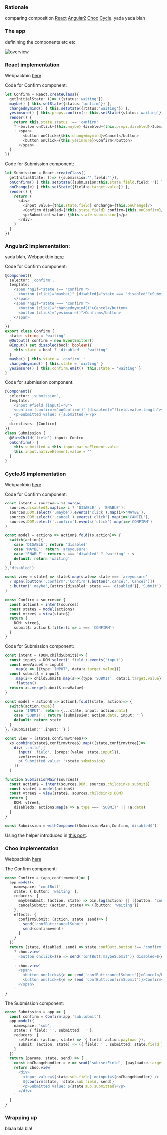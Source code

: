 ### Rationale

comparing composition [React]() [Angular2]() [Choo]() [Cycle](). yada yada blah

### The app

definining the components etc etc

![overview](https://github.com/krawaller/comparison/raw/master/overview.svg)

### React implementation

Webpackbin [here](http://www.webpackbin.com/Ey70dIVI-)

Code for Confirm component:

```typescript
let Confirm = React.createClass({
  getInitialState: ()=> ({status:'waiting'}),
  maybe() { this.setState({status:'confirm'}) },
  changedmymind() { this.setState({status:'waiting'}) },
  yesimsure() { this.props.confirm(); this.setState({status:'waiting'}) },
  render() {
    return this.state.status !== 'confirm'
    ? <button onClick={this.maybe} disabled={this.props.disabled}>Submit</button>
    : <span>
        <button onClick={this.changedmymind}>Cancel</button>
        <button onClick={this.yesimsure}>Confirm</button>
      </span>
  }
})
```

Code for Submission component:

```typescript
let Submission = React.createClass({
  getInitialState: ()=> ({submission:'',field:''}),
  onConfirm() { this.setState({submission:this.state.field,field:''}) },
  onChange(e) { this.setState({field:e.target.value}) },
  render() {
    return (
      <div>
        <input value={this.state.field} onChange={this.onChange}/>
        <Confirm disabled={!this.state.field} confirm={this.onConfirm}/>
        <p>Submitted value: {this.state.submission}</p>
      </div>
    )
  }
})
```


### Angular2 implementation:

yada blah, Webpackbin [here](http://www.webpackbin.com/VkPFPSXL-)

Code for Confirm component:

```typescript
@Component({
  selector: 'confirm',
  template: `
    <span *ngIf="state !== 'confirm'">
      <button (click)="maybe()" [disabled]="state === 'disabled'">Submit</button>
    </span>
    <span *ngIf="state === 'confirm'">
      <button (click)="changedmymind()">Cancel</button>
      <button (click)="yesimsure()">Confirm</button>
    </span>
  `
})
export class Confirm {
  state: string = 'waiting'
  @Output() confirm = new EventEmitter()
  @Input() set disabled(bool: boolean){
    this.state = bool ? 'disabled' : 'waiting'
  }
  maybe() { this.state = 'confirm' }
  changedmymind() { this.state = 'waiting' }
  yesimsure() { this.confirm.emit(); this.state = 'waiting' }
}
```

Code for submission component:

```typescript
@Component({
  selector: 'submission',
  template: `
    <input #field (input)="0">
    <confirm (confirm)="onConfirm()" [disabled]="!field.value.length"></confirm>
    <p>Submitted value: {{submitted}}</p>
  `,
  directives: [Confirm]
})
class Submission {
  @ViewChild('field') input: Control
  onConfirm() {
    this.submitted = this.input.nativeElement.value
    this.input.nativeElement.value = ''
  }
}
```

### CycleJS implementation

Webpackbin [here](http://www.webpackbin.com/NJD02H4L-)

Code for Confirm component: 

```typescript
const intent = sources=> xs.merge(
  sources.disabled$.map(i=> i ? 'DISABLE' : 'ENABLE'),
  sources.DOM.select('.maybe').events('click').map(i=>'MAYBE'),
  sources.DOM.select('.cancel').events('click').map(i=>'CANCEL'),
  sources.DOM.select('.confirm').events('click').map(i=>'CONFIRM')
)

const model = action$ => action$.fold((s,action)=> {
  switch(action){
    case 'DISABLE': return 'disabled'
    case 'MAYBE': return 'areyousure'
    case 'ENABLE': return s === 'disabled' ? 'waiting' : s
    default: return 'waiting'
  }
},'disabled')

const view = state$ => state$.map(state=> state === 'areyousure'
  ? span([button('.confirm','Confirm'),button('.cancel','Cancel')])
  : button('.maybe',{attrs:{disabled: state === 'disabled'}},'Submit')
)

const Confirm = sources=> {
  const action$ = intent(sources)  
  const state$ = model(action$)
  const vtree$ = view(state$)
  return {
    DOM: vtree$,
    submit$: action$.filter(i => i === 'CONFIRM')
  }
}
```

Code for Submission component:

```typescript
const intent = (DOM,childSubmit$)=> {
  const input$ = DOM.select('.field').events('input')
  const newValue$ = input$
    .map(e => ({type:'INPUT', data:e.target.value}))
  const submit$ = input$
    .map(i=> childSubmit$.map(s=>({type:'SUBMIT', data:i.target.value})))
    .flatten()
  return xs.merge(submit$,newValue$)
}

const model = action$ => action$.fold((state, action)=> {
  switch(action.type){
    case 'INPUT': return {...state, input: action.data}
    case 'SUBMIT': return {submission: action.data, input: ''}
    default: return state
  }
}, {submission:'',input:''} )

const view = (state$,confirmvtree$)=>
  xs.combine(state$,confirmvtree$).map(([state,confirmvtree])=>
    div('.child',[
      input('.field', {props:{value: state.input}}),
      confirmvtree,
      p('Submitted value: '+state.submission)
    ])
  )

function SubmissionMain(sources){
  const action$ = intent(sources.DOM, sources.childsinks.submit$)
  const state$ = model(action$)
  const vtree$ = view(state$, sources.childsinks.DOM)
  return {
    DOM: vtree$,
    disabled$: action$.map(a => a.type === 'SUBMIT' || !a.data)
  }
}

const Submission = withComponent(SubmissionMain,Confirm,'disabled$')
```

Using the helper introduced in [this post](http://blog.krawaller.se/posts/exploring-composition-in-cyclejs/).

### Choo implementation

Webpackbin [here](http://www.webpackbin.com/4y4Mt94UZ)

The Confirm component:

```typescript
const Confirm = (app,confirmevent)=> {
  app.model({
    namespace: 'confButt',
    state: { button: 'waiting' },
    reducers: {
      maybeSubmit: (action, state) => bin.log(action) || ({button: 'confirm'}),
      cancelSubmit: (action, state) => ({button: 'waiting'})
    },
    effects: {
      confirmSubmit: (action, state, send)=> {
        send('confButt:cancelSubmit')
        send(confirmevent)
      }
    }
  })
  return (state, disabled, send) => state.confButt.button !== 'confirm' 
    ? choo.view`
      <button onclick=${e => send('confButt:maybeSubmit')} disabled=${disabled}>Submit</button>
    `
    : choo.view`
      <span>
        <button onclick=${e => send('confButt:cancelSubmit')}>Cancel</button>
        <button onclick=${e => send('confButt:confirmSubmit')}>Confirm</button>
      </span>
    `
}
```

The Submission component:

```typescript
const Submission = app => {
  const confirm = Confirm(app,'sub:submit')
  app.model({
    namespace: 'sub',
    state: { field: '', submitted: '' },
    reducers: {
      setField: (action, state) => ({ field: action.payload }),
      submit: (action, state) => ({ field: '', submitted: state.field })
    }
  })
  return (params, state, send) => {
    const onChangeHandler = e => send('sub:setField', {payload:e.target.value} )
    return choo.view`
      <div>
        <input value=${state.sub.field} oninput=${onChangeHandler} />
        ${confirm(state, !state.sub.field, send)}
        <p>Submitted value: ${state.sub.submitted}</p>
      </div>
    `
  }
}
```

### Wrapping up

blaaa bla bla!
